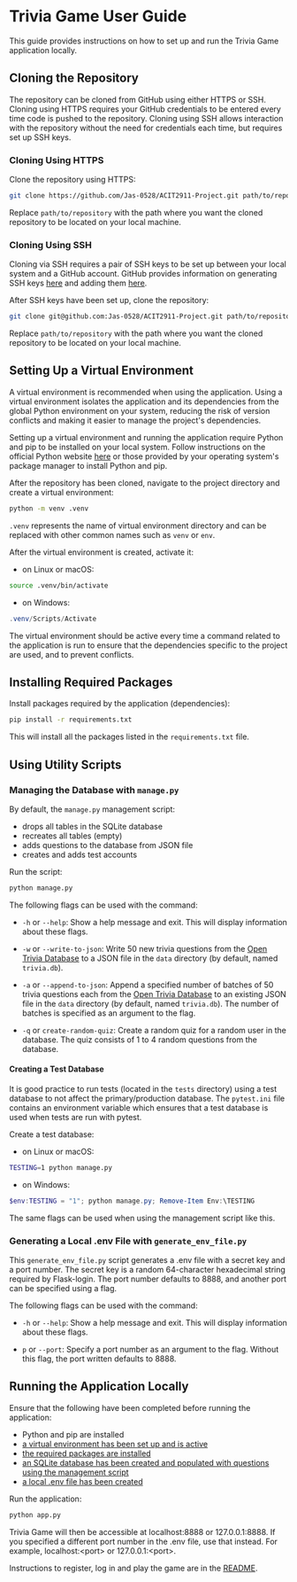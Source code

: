 # Trivia Game User Guide

This guide provides instructions on how to set up and run the Trivia Game application locally.

## Cloning the Repository

The repository can be cloned from GitHub using either HTTPS or SSH. Cloning using HTTPS requires your GitHub credentials to be entered every time code is pushed to the repository. Cloning using SSH allows interaction with the repository without the need for credentials each time, but requires set up SSH keys.

### Cloning Using HTTPS

Clone the repository using HTTPS:

```bash
git clone https://github.com/Jas-0528/ACIT2911-Project.git path/to/repository
```

Replace `path/to/repository` with the path where you want the cloned repository to be located on your local machine.

### Cloning Using SSH

Cloning via SSH requires a pair of SSH keys to be set up between your local system and a GitHub account. GitHub provides information on generating SSH keys [here](https://docs.github.com/en/authentication/connecting-to-github-with-ssh/generating-a-new-ssh-key-and-adding-it-to-the-ssh-agent) and adding them [here](https://docs.github.com/en/authentication/connecting-to-github-with-ssh/adding-a-new-ssh-key-to-your-github-account).

After SSH keys have been set up, clone the repository:

```bash
git clone git@github.com:Jas-0528/ACIT2911-Project.git path/to/repository
```

Replace `path/to/repository` with the path where you want the cloned repository to be located on your local machine.

## Setting Up a Virtual Environment

A virtual environment is recommended when using the application. Using a virtual environment isolates the application and its dependencies from the global Python environment on your system, reducing the risk of version conflicts and making it easier to manage the project's dependencies.

Setting up a virtual environment and running the application require Python and pip to be installed on your local system. Follow instructions on the official Python website [here](https://www.python.org) or those provided by your operating system's package manager to install Python and pip.

After the repository has been cloned, navigate to the project directory and create a virtual environment:

```bash
python -m venv .venv
```

`.venv` represents the name of virtual environment directory and can be replaced with other common names such as `venv` or `env`.

After the virtual environment is created, activate it:

- on Linux or macOS:

```bash
source .venv/bin/activate
```

- on Windows:

```powershell
.venv/Scripts/Activate
```

The virtual environment should be active every time a command related to the application is run to ensure that the dependencies specific to the project are used, and to prevent conflicts.

## Installing Required Packages

Install packages required by the application (dependencies):

```bash
pip install -r requirements.txt
```

This will install all the packages listed in the `requirements.txt` file.

## Using Utility Scripts

### Managing the Database with `manage.py`

By default, the `manage.py` management script:

- drops all tables in the SQLite database
- recreates all tables (empty)
- adds questions to the database from JSON file
- creates and adds test accounts

Run the script:

```bash
python manage.py
```

The following flags can be used with the command:

- `-h` or `--help`: Show a help message and exit. This will display information about these flags.

- `-w` or `--write-to-json`: Write 50 new trivia questions from the [Open Trivia Database](https://opentdb.com/) to a JSON file in the `data` directory (by default, named `trivia.db`).

- `-a` or `--append-to-json`: Append a specified number of batches of 50 trivia questions each from the [Open Trivia Database](https://opentdb.com/) to an existing JSON file in the `data` directory (by default, named `trivia.db`). The number of batches is specified as an argument to the flag.

- `-q` or `create-random-quiz`: Create a random quiz for a random user in the database. The quiz consists of 1 to 4 random questions from the database.

#### Creating a Test Database

It is good practice to run tests (located in the `tests` directory) using a test database to not affect the primary/production database. The `pytest.ini` file contains an environment variable which ensures that a test database is used when tests are run with pytest.

Create a test database:

- on Linux or macOS:

```bash
TESTING=1 python manage.py
```

- on Windows:

```powershell
$env:TESTING = "1"; python manage.py; Remove-Item Env:\TESTING
```

The same flags can be used when using the management script like this.

### Generating a Local .env File with `generate_env_file.py`

This `generate_env_file.py` script generates a .env file with a secret key and a port number. The secret key is a random 64-character hexadecimal string required by Flask-login. The port number defaults to 8888, and another port can be specified using a flag.

The following flags can be used with the command:

- `-h` or `--help`: Show a help message and exit. This will display information about these flags.

- `p` or `--port`: Specify a port number as an argument to the flag. Without this flag, the port written defaults to 8888.

## Running the Application Locally

Ensure that the following have been completed before running the application:

- Python and pip are installed
- [a virtual environment has been set up and is active](#setting-up-a-virtual-environment)
- [the required packages are installed](#installing-required-packages)
- [an SQLite database has been created and populated with questions using the management script](#creating-and-populating-the-database)
- [a local .env file has been created](#creating-a-local-env-file)

Run the application:

```bash
python app.py
```

Trivia Game will then be accessible at localhost:8888 or 127.0.0.1:8888. If you specified a different port number in the .env file, use that instead. For example, localhost:\<port> or 127.0.0.1:\<port>.

Instructions to register, log in and play the game are in the [README](../README.md).
